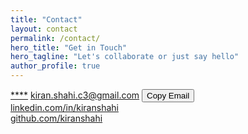 ```yaml
---
title: "Contact"
layout: contact
permalink: /contact/
hero_title: "Get in Touch"
hero_tagline: "Let's collaborate or just say hello"
author_profile: true
---
```

<div class="contact-section">
  <div class="contact-item">
    <span class="contact-icon"><i class="fas fa-envelope"></i></span>
    <a id="email-address"
       class="contact-link"
       href="mailto:kiran.shahi.c3@gmail.com"
       aria-label="Email kiran.shahi.c3@gmail.com"
       data-email="kiran.shahi.c3@gmail.com">****</a>
    <noscript>
      <a class="contact-link"
         href="mailto:kiran.shahi.c3@gmail.com"
         aria-label="Email kiran.shahi.c3@gmail.com">kiran.shahi.c3@gmail.com</a>
    </noscript>
    <button id="copy-email" class="copy-email-btn" aria-label="Copy email address">Copy Email</button>
    <span id="copy-feedback" class="copy-feedback" aria-live="polite"></span>
  </div>
  <div class="contact-item">
    <span class="contact-icon"><i class="fab fa-linkedin" aria-hidden="true"></i></span>
    <a href="https://www.linkedin.com/in/kiranshahi/" target="_blank" rel="noopener noreferrer" aria-label="Open LinkedIn profile in new tab">linkedin.com/in/kiranshahi</a>
  </div>
  <div class="contact-item">
    <span class="contact-icon"><i class="fab fa-github" aria-hidden="true"></i></span>
    <a href="https://github.com/kiranshahi" target="_blank" rel="noopener noreferrer" aria-label="Open GitHub profile in new tab">github.com/kiranshahi</a>
  </div>
</div>

<script src="{{ '/assets/js/contact.js' | relative_url }}" defer></script>
